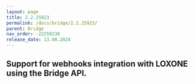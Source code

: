 ```yaml
---
layout: page
title: 2.2.25923
permalink: /docs/bridge/2.2.25923/
parent: Bridge
nav_order: -22259230
release_date: 13.08.2024
---
```


## Support for webhooks integration with LOXONE using the Bridge API.

